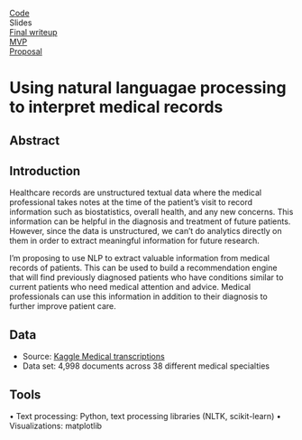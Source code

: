 [Code](https://github.com/lee-jin81/metis_project_5_nlp/tree/main/Code_nlp) <br>
Slides <br>
[Final writeup](https://github.com/lee-jin81/metis_project_5_nlp/blob/main/writeup_nlp.pdf) <br>
[MVP](https://github.com/lee-jin81/metis_project_5_nlp/blob/main/nlp_mvp.md) <br>
[Proposal](https://github.com/lee-jin81/metis_project_5_nlp/blob/main/nlp_proposal.pdf) <br>

# Using natural languagae processing to interpret medical records

## Abstract

## Introduction
Healthcare records are unstructured textual data where the medical professional takes notes at the time of the patient’s visit to record information such as biostatistics, overall health, and any new concerns. This information can be helpful in the diagnosis and treatment of future patients.  However, since the data is unstructured, we can’t do analytics directly on them in order to extract meaningful information for future research. 

I’m proposing to use NLP to extract valuable information from medical records of patients. This can be used to build a recommendation engine that will find previously diagnosed patients who have conditions similar to current patients who need medical attention and advice.  Medical professionals can use this information in addition to their diagnosis to further improve patient care. 

## Data
* Source: [Kaggle Medical transcriptions](https://www.kaggle.com/datasets/tboyle10/medicaltranscriptions)
* Data set: 4,998 documents across 38 different medical specialties

## Tools
•	Text processing: Python, text processing libraries (NLTK, scikit-learn)
•	Visualizations: matplotlib

